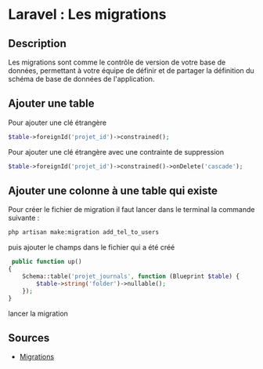 # Laravel : Les migrations

## Description

Les migrations sont comme le contrôle de version de votre base de données, permettant à votre équipe de définir et de partager la définition du schéma de base de données de l'application.

## Ajouter une table

Pour ajouter une clé étrangère

```php
$table->foreignId('projet_id')->constrained();
```

Pour ajouter une clé étrangère avec une contrainte de suppression

```php
$table->foreignId('projet_id')->constrained()->onDelete('cascade');
```

## Ajouter une colonne à une table qui existe

Pour créer le fichier de migration il faut lancer dans le terminal la commande suivante :

```bash
php artisan make:migration add_tel_to_users
```

puis ajouter le champs dans le fichier qui a été créé 

```php
 public function up()
{
    Schema::table('projet_journals', function (Blueprint $table) {
        $table->string('folder')->nullable();
    });
}
```
lancer la migration

## Sources

* [Migrations](https://laravel.com/docs/8.x/migrations)
